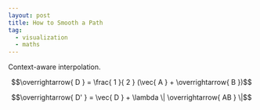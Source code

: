 ```yaml
---
layout: post
title: How to Smooth a Path
tag:
  - visualization
  - maths
---
```


Context-aware interpolation.

$$\overrightarrow{ D } = \frac{ 1 }{ 2 } (\vec{ A } + \overrightarrow{ B })$$

$$\overrightarrow{ D' } = \vec{ D } + \lambda \| \overrightarrow{ AB } \|$$
